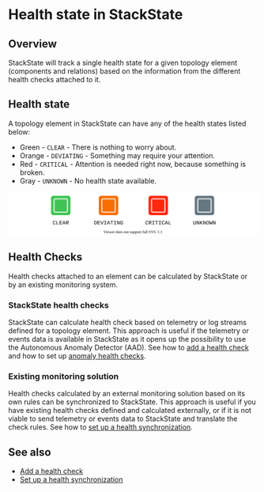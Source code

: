 # Health state in StackState

## Overview

StackState will track a single health state for a given topology element (components and relations) based on the information from the different health checks attached to it. 

## Health state

A topology element in StackState can have any of the health states listed below:

* Green - `CLEAR` - There is nothing to worry about.
* Orange - `DEVIATING` - Something may require your attention.
* Red - `CRITICAL` - Attention is needed right now, because something is broken.
* Gray - `UNKNOWN` - No health state available.

![Health states](/.gitbook/assets/health-states.svg)

## Health Checks

Health checks attached to an element can be calculated by StackState or by an existing monitoring system.

### StackState health checks

StackState can calculate health check based on telemetry or log streams defined for a topology element. This approach is useful if the telemetry or events data is available in StackState as it opens up the possibility to use the Autonomous Anomaly Detector \(AAD\). See how to [add a health check](../health-state-and-event-notifications/add-a-health-check.md) and how to set up [anomaly health checks](../health-state-and-event-notifications/anomaly-health-checks.md).

### Existing monitoring solution

Health checks calculated by an external monitoring solution based on its own rules can be synchronized to StackState. This approach is useful if you have existing health checks defined and calculated externally, or if it is not viable to send telemetry or events data to StackState and translate the check rules. See how to [set up a health synchronization](../../configure/health/health-synchronization.md).


## See also

* [Add a health check](../health-state-and-event-notifications/add-a-health-check.md)
* [Set up a health synchronization](../../configure/health/health-synchronization.md)
